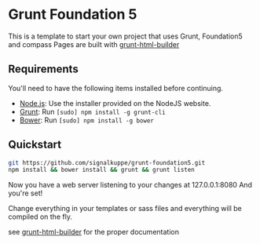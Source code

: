 # Grunt Foundation 5

This is a template to start your own project that uses Grunt, Foundation5 and compass
Pages are built with [grunt-html-builder](https://github.com/aaaristo/grunt-html-builder)

## Requirements

You'll need to have the following items installed before continuing.

  * [Node.js](http://nodejs.org): Use the installer provided on the NodeJS website.
  * [Grunt](http://gruntjs.com/): Run `[sudo] npm install -g grunt-cli`
  * [Bower](http://bower.io): Run `[sudo] npm install -g bower`

## Quickstart

```bash
git https://github.com/signalkuppe/grunt-foundation5.git
npm install && bower install && grunt && grunt listen
```

Now you have a web server listening to your changes at 127.0.0.1:8080
And you're set!

Change everything in your templates or sass files and everything will be compiled on the fly.

see [grunt-html-builder](https://github.com/aaaristo/grunt-html-builder) for the proper documentation

